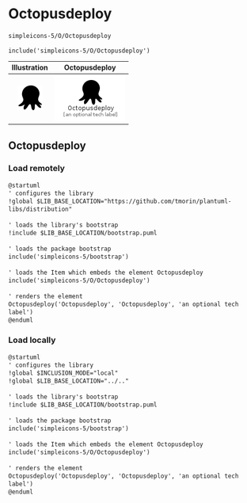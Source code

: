 # Octopusdeploy


```text
simpleicons-5/O/Octopusdeploy
```

```text
include('simpleicons-5/O/Octopusdeploy')
```



| Illustration | Octopusdeploy |
| :---: | :---: |
| ![illustration for Illustration](../../simpleicons-5/O/Octopusdeploy.png) | ![illustration for Octopusdeploy](../../simpleicons-5/O/Octopusdeploy.Local.png) |




## Octopusdeploy

### Load remotely
```plantuml
@startuml
' configures the library
!global $LIB_BASE_LOCATION="https://github.com/tmorin/plantuml-libs/distribution"

' loads the library's bootstrap
!include $LIB_BASE_LOCATION/bootstrap.puml

' loads the package bootstrap
include('simpleicons-5/bootstrap')

' loads the Item which embeds the element Octopusdeploy
include('simpleicons-5/O/Octopusdeploy')

' renders the element
Octopusdeploy('Octopusdeploy', 'Octopusdeploy', 'an optional tech label')
@enduml
```

### Load locally
```plantuml
@startuml
' configures the library
!global $INCLUSION_MODE="local"
!global $LIB_BASE_LOCATION="../.."

' loads the library's bootstrap
!include $LIB_BASE_LOCATION/bootstrap.puml

' loads the package bootstrap
include('simpleicons-5/bootstrap')

' loads the Item which embeds the element Octopusdeploy
include('simpleicons-5/O/Octopusdeploy')

' renders the element
Octopusdeploy('Octopusdeploy', 'Octopusdeploy', 'an optional tech label')
@enduml
```

